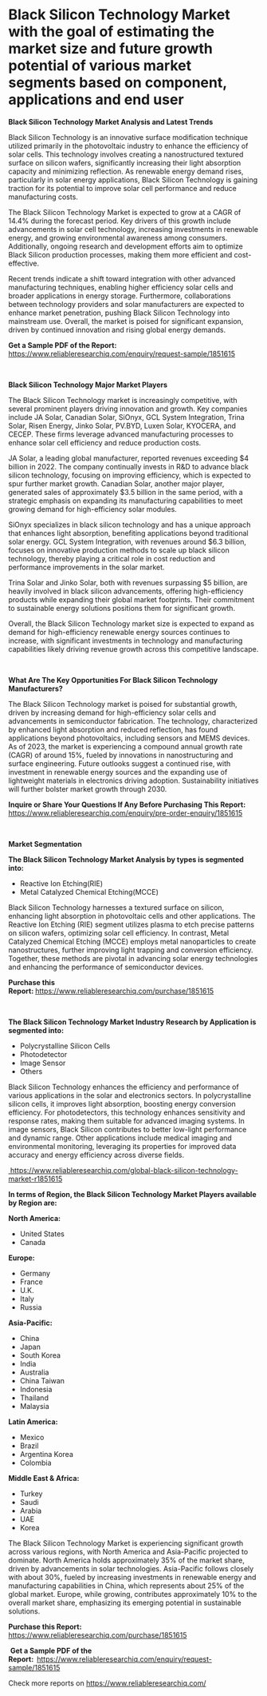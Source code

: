 <p><h1>Black Silicon Technology Market with the goal of estimating the market size and future growth potential of various market segments based on component, applications and end user</h1></p><p><strong>Black Silicon Technology Market Analysis and Latest Trends</strong></p>
<p><p>Black Silicon Technology is an innovative surface modification technique utilized primarily in the photovoltaic industry to enhance the efficiency of solar cells. This technology involves creating a nanostructured textured surface on silicon wafers, significantly increasing their light absorption capacity and minimizing reflection. As renewable energy demand rises, particularly in solar energy applications, Black Silicon Technology is gaining traction for its potential to improve solar cell performance and reduce manufacturing costs.</p><p>The Black Silicon Technology Market is expected to grow at a CAGR of 14.4% during the forecast period. Key drivers of this growth include advancements in solar cell technology, increasing investments in renewable energy, and growing environmental awareness among consumers. Additionally, ongoing research and development efforts aim to optimize Black Silicon production processes, making them more efficient and cost-effective.</p><p>Recent trends indicate a shift toward integration with other advanced manufacturing techniques, enabling higher efficiency solar cells and broader applications in energy storage. Furthermore, collaborations between technology providers and solar manufacturers are expected to enhance market penetration, pushing Black Silicon Technology into mainstream use. Overall, the market is poised for significant expansion, driven by continued innovation and rising global energy demands.</p></p>
<p><strong>Get a Sample PDF of the Report:&nbsp;</strong> <a href="https://www.reliableresearchiq.com/enquiry/request-sample/1851615?utm_campaign=1877&utm_medium=2&utm_source=Github&utm_content=ia&utm_term=07012025&utm_id=black-silicon-technology">https://www.reliableresearchiq.com/enquiry/request-sample/1851615</a></p>
<p>&nbsp;</p>
<p><strong>Black Silicon Technology Major Market Players</strong></p>
<p><p>The Black Silicon Technology market is increasingly competitive, with several prominent players driving innovation and growth. Key companies include JA Solar, Canadian Solar, SiOnyx, GCL System Integration, Trina Solar, Risen Energy, Jinko Solar, PV.BYD, Luxen Solar, KYOCERA, and CECEP. These firms leverage advanced manufacturing processes to enhance solar cell efficiency and reduce production costs.</p><p>JA Solar, a leading global manufacturer, reported revenues exceeding $4 billion in 2022. The company continually invests in R&D to advance black silicon technology, focusing on improving efficiency, which is expected to spur further market growth. Canadian Solar, another major player, generated sales of approximately $3.5 billion in the same period, with a strategic emphasis on expanding its manufacturing capabilities to meet growing demand for high-efficiency solar modules.</p><p>SiOnyx specializes in black silicon technology and has a unique approach that enhances light absorption, benefiting applications beyond traditional solar energy. GCL System Integration, with revenues around $6.3 billion, focuses on innovative production methods to scale up black silicon technology, thereby playing a critical role in cost reduction and performance improvements in the solar market.</p><p>Trina Solar and Jinko Solar, both with revenues surpassing $5 billion, are heavily involved in black silicon advancements, offering high-efficiency products while expanding their global market footprints. Their commitment to sustainable energy solutions positions them for significant growth. </p><p>Overall, the Black Silicon Technology market size is expected to expand as demand for high-efficiency renewable energy sources continues to increase, with significant investments in technology and manufacturing capabilities likely driving revenue growth across this competitive landscape.</p></p>
<p>&nbsp;</p>
<p><strong>What Are The Key Opportunities For Black Silicon Technology Manufacturers?</strong></p>
<p><p>The Black Silicon Technology market is poised for substantial growth, driven by increasing demand for high-efficiency solar cells and advancements in semiconductor fabrication. The technology, characterized by enhanced light absorption and reduced reflection, has found applications beyond photovoltaics, including sensors and MEMS devices. As of 2023, the market is experiencing a compound annual growth rate (CAGR) of around 15%, fueled by innovations in nanostructuring and surface engineering. Future outlooks suggest a continued rise, with investment in renewable energy sources and the expanding use of lightweight materials in electronics driving adoption. Sustainability initiatives will further bolster market growth through 2030.</p></p>
<p><strong>Inquire or Share Your Questions If Any Before Purchasing This Report:</strong> <a href="https://www.reliableresearchiq.com/enquiry/pre-order-enquiry/1851615?utm_campaign=1877&utm_medium=2&utm_source=Github&utm_content=ia&utm_term=07012025&utm_id=black-silicon-technology">https://www.reliableresearchiq.com/enquiry/pre-order-enquiry/1851615</a></p>
<p>&nbsp;</p>
<p><strong>Market Segmentation</strong></p>
<p><strong>The Black Silicon Technology Market Analysis by types is segmented into:</strong></p>
<p><ul><li>Reactive Ion Etching(RIE)</li><li>Metal Catalyzed Chemical Etching(MCCE)</li></ul></p>
<p><p>Black Silicon Technology harnesses a textured surface on silicon, enhancing light absorption in photovoltaic cells and other applications. The Reactive Ion Etching (RIE) segment utilizes plasma to etch precise patterns on silicon wafers, optimizing solar cell efficiency. In contrast, Metal Catalyzed Chemical Etching (MCCE) employs metal nanoparticles to create nanostructures, further improving light trapping and conversion efficiency. Together, these methods are pivotal in advancing solar energy technologies and enhancing the performance of semiconductor devices.</p></p>
<p><strong>Purchase this Report:&nbsp;</strong><a href="https://www.reliableresearchiq.com/purchase/1851615?utm_campaign=1877&utm_medium=2&utm_source=Github&utm_content=ia&utm_term=07012025&utm_id=black-silicon-technology">https://www.reliableresearchiq.com/purchase/1851615</a></p>
<p>&nbsp;</p>
<p><strong>The Black Silicon Technology Market Industry Research by Application is segmented into:</strong></p>
<p><ul><li>Polycrystalline Silicon Cells</li><li>Photodetector</li><li>Image Sensor</li><li>Others</li></ul></p>
<p><p>Black Silicon Technology enhances the efficiency and performance of various applications in the solar and electronics sectors. In polycrystalline silicon cells, it improves light absorption, boosting energy conversion efficiency. For photodetectors, this technology enhances sensitivity and response rates, making them suitable for advanced imaging systems. In image sensors, Black Silicon contributes to better low-light performance and dynamic range. Other applications include medical imaging and environmental monitoring, leveraging its properties for improved data accuracy and energy efficiency across diverse fields.</p></p>
<p><a href="https://www.reliableresearchiq.com/global-black-silicon-technology-market-r1851615?utm_campaign=1877&utm_medium=2&utm_source=Github&utm_content=ia&utm_term=07012025&utm_id=black-silicon-technology">&nbsp;https://www.reliableresearchiq.com/global-black-silicon-technology-market-r1851615</a></p>
<p><strong>In terms of Region, the Black Silicon Technology Market Players available by Region are:</strong></p>
<p>
    <p> <strong> North America: </strong>
        <ul>
            <li>United States</li>
            <li>Canada</li>
        </ul>
        </p> 
    <p> <strong> Europe: </strong>
        <ul>
            <li>Germany</li>
            <li>France</li>
            <li>U.K.</li>
            <li>Italy</li>
            <li>Russia</li>
        </ul>
        </p> 
    <p> <strong> Asia-Pacific: </strong>
        <ul>
            <li>China</li>
            <li>Japan</li>
            <li>South Korea</li>
            <li>India</li>
            <li>Australia</li>
            <li>China Taiwan</li>
            <li>Indonesia</li>
            <li>Thailand</li>
            <li>Malaysia</li>
        </ul>
        </p> 
    <p> <strong> Latin America: </strong>
        <ul>
            <li>Mexico</li>
            <li>Brazil</li>
            <li>Argentina Korea</li>
            <li>Colombia</li>
        </ul>
        </p> 
    <p> <strong> Middle East & Africa: </strong>
        <ul>
            <li>Turkey</li>
            <li>Saudi</li>
            <li>Arabia</li>
            <li>UAE</li>
            <li>Korea</li>
        </ul>
    </p>
    </p>
<p><p>The Black Silicon Technology Market is experiencing significant growth across various regions, with North America and Asia-Pacific projected to dominate. North America holds approximately 35% of the market share, driven by advancements in solar technologies. Asia-Pacific follows closely with about 30%, fueled by increasing investments in renewable energy and manufacturing capabilities in China, which represents about 25% of the global market. Europe, while growing, contributes approximately 10% to the overall market share, emphasizing its emerging potential in sustainable solutions.</p></p>
<p><strong>Purchase this Report: </strong><a href="https://www.reliableresearchiq.com/purchase/1851615?utm_campaign=1877&utm_medium=2&utm_source=Github&utm_content=ia&utm_term=07012025&utm_id=black-silicon-technology">https://www.reliableresearchiq.com/purchase/1851615</a></p>
<p>&nbsp;<strong>Get a Sample PDF of the Report:&nbsp;&nbsp;</strong><a href="https://www.reliableresearchiq.com/enquiry/request-sample/1851615?utm_campaign=1877&utm_medium=2&utm_source=Github&utm_content=ia&utm_term=07012025&utm_id=black-silicon-technology">https://www.reliableresearchiq.com/enquiry/request-sample/1851615</a></p>
<p><strong></strong></p>
<p>Check more reports on <a href="https://www.reliableresearchiq.com/?utm_campaign=1877&utm_medium=2&utm_source=Github&utm_content=ia&utm_term=07012025&utm_id=black-silicon-technology">https://www.reliableresearchiq.com/</a></p>
